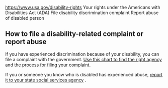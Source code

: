 

https://www.usa.gov/disability-rights
Your rights under the Americans with Disabilities Act (ADA)
File disability discrimination complaint
Report abuse of disabled person

**How to file a disability-related complaint or report abuse**
--------------------------------------------------------------

If you have experienced discrimination because of your disability, you can file a complaint with the government.
[Use this chart to find the right agency and the process for filing your complaint.](https://www.ada.gov/file-a-complaint/)

If you or someone you know who is disabled has experienced abuse,
[report it to your state social services agency](https://www.usa.gov/state-social-services)
.
